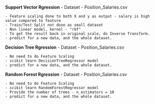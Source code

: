 **Support Vector Rgression**
    - Dataset - Position_Salaries.csv

    - Feature scaling done to both X and y as output - salary is high value compared to feature
    - Train/Test Split not done as small dataset
    - Non linear model, kernel - "rbf" 
    - To get the result back in original scale, do Inverse Transform.
    - predict for a new data, and the whole dataset.
    

**Decision Tree Rgression**
    - Dataset - Position_Salaries.csv

    - No need to do Feature Scaling 
    - scikit learn DecisionTreeRegressor model
    - predict for a new data, and the whole dataset.
    

**Random Forest Rgression**
    - Dataset - Position_Salaries.csv

    - No need to do Feature Scaling 
    - scikit learn RandomForestRegressor model
    - Provide the number of trees - n_estimators = 10
    - predict for a new data, and the whole dataset.
    
